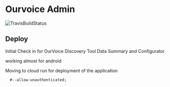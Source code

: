 # Ourvoice Admin
![TravisBuildStatus](https://api.travis-ci.com/susom/ourvoice_admin.svg?token=AJR43pg9jY6pqpktBy24&branch=master&status=unknown)

## Deploy 
Initial Check in for OurVoice Discovery Tool Data Summary and Configurator


working almost for android

Moving to cloud run for deployment of the application


      #--allow-unauthenticated;
